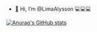- 👋 Hi, I’m @LimaAlysson 💻💻💻

[![Anurag's GitHub stats](https://github-readme-stats.vercel.app/api?username=LimaAlysson&show_icons=true)](https://github.com/anuraghazra/github-readme-stats)
